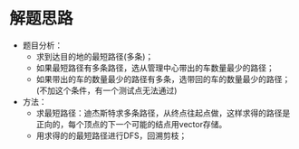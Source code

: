 # 解题思路
- 题目分析：
	- 求到达目的地的最短路径(多条)；
	- 如果最短路径有多条路径，选从管理中心带出的车数量最少的路径；
	- 如果带出的车的数量最少的路径有多条，选带回的车的数量最少的路径；(不加这个条件，有一个测试点无法通过)
- 方法：
	- 求最短路径：迪杰斯特求多条路径，从终点往起点做，这样求得的路径是正向的，每个顶点的下一个可能的结点用vector存储。
	- 用求得的的最短路径进行DFS，回溯剪枝；